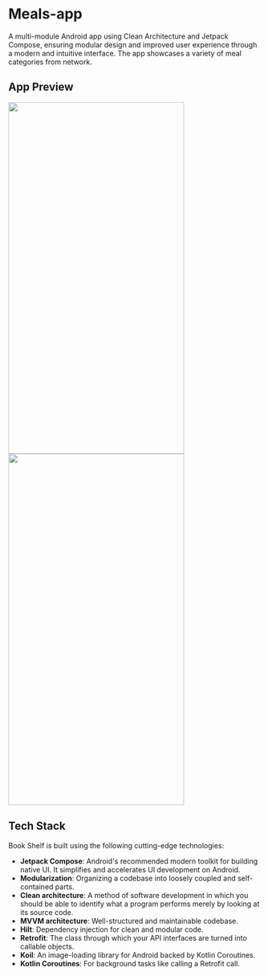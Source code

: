 # Meals-app
A multi-module Android app using Clean Architecture and Jetpack Compose, ensuring modular design and improved user experience through a modern and intuitive interface.
The app showcases a variety of meal categories from network.


## App Preview


<img src="https://github.com/MahmoudElshahatt/Meals-app/assets/79477855/2a2d638f-b16c-4498-9bb7-d654ba8607c1" width="350" height="700">
<img src="https://github.com/MahmoudElshahatt/Meals-app/assets/79477855/cdcbd542-8a98-4ed8-9613-c72f03de12ea" width="350" height="700">


## Tech Stack

Book Shelf is built using the following cutting-edge technologies:

* **Jetpack Compose**: Android's recommended modern toolkit for building native UI. It simplifies and accelerates UI development on Android.
* **Modularization**: Organizing a codebase into loosely coupled and self-contained parts.
* **Clean architecture**: A method of software development in which you should be able to identify what a program performs merely by looking at its source code.
* **MVVM architecture**: Well-structured and maintainable codebase.
* **Hilt**: Dependency injection for clean and modular code.
* **Retrofit**: The class through which your API interfaces are turned into callable objects.
* **Koil**: An image-loading library for Android backed by Kotlin Coroutines.
* **Kotlin Coroutines**: For background tasks like calling a Retrofit call.



